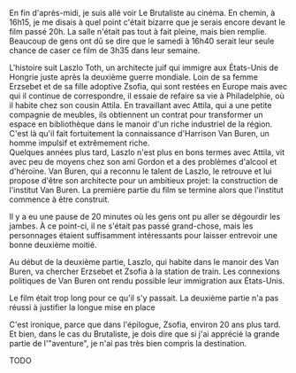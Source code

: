 En fin d'après-midi, je suis allé voir Le Brutaliste au cinéma. En chemin, à 16h15, je me disais à quel point c'était bizarre que je serais encore devant le film passé 20h. La salle n'était pas tout à fait pleine, mais bien remplie. Beaucoup de gens ont dû se dire que le samedi à 16h40 serait leur seule chance de caser ce film de 3h35 dans leur semaine.

L'histoire suit Laszlo Toth, un architecte juif qui immigre aux États-Unis de Hongrie juste après la deuxième guerre mondiale. Loin de sa femme Erzsebet et de sa fille adoptive Zsofia, qui sont restées en Europe mais avec qui il continue de correspondre, il essaie de refaire sa vie à Philadelphie, où il habite chez son cousin Attila. En travaillant avec Attila, qui a une petite compagnie de meubles, ils obtiennent un contrat pour transformer un espace en bibliothèque dans le manoir d'un riche industriel de la région. C'est là qu'il fait fortuitement la connaissance d'Harrison Van Buren, un homme impulsif et extrêmement riche.  
Quelques années plus tard, Laszlo n'est plus en bons termes avec Attila, vit avec peu de moyens chez son ami Gordon et a des problèmes d'alcool et d'héroïne. Van Buren, qui a reconnu le talent de Laszlo, le retrouve et lui propose d'être son architecte pour un ambitieux projet: la construction de l'institut Van Buren. La première partie du film se termine alors que l'institut commence à être construit.

Il y a eu une pause de 20 minutes où les gens ont pu aller se dégourdir les jambes. À ce point-ci, il ne s'était pas passé grand-chose, mais les personnages étaient suffisamment intéressants pour laisser entrevoir une bonne deuxième moitié.

Au début de la deuxième partie, Laszlo, qui habite dans le manoir des Van Buren, va chercher Erzsebet et Zsofia à la station de train. Les connexions politiques de Van Buren ont rendu possible leur immigration aux États-Unis. 

Le film était trop long pour ce qu'il s'y passait. La deuxième partie n'a pas réussi à justifier la longue mise en place

C'est ironique, parce que dans l'épilogue, Zsofia, environ 20 ans plus tard. Et bien, dans le cas du Brutaliste, je dois dire que si j'ai apprécié la grande partie de l'"aventure", je n'ai pas très bien compris la destination.

TODO